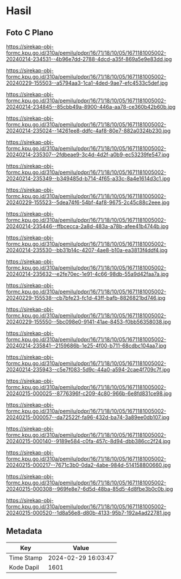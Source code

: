 # Hasil

## Foto C Plano

https://sirekap-obj-formc.kpu.go.id/310a/pemilu/pdpr/16/71/18/10/05/1671181005002-20240214-234531--4b96e7dd-2788-4dcd-a35f-869a5e9e83dd.jpg

https://sirekap-obj-formc.kpu.go.id/310a/pemilu/pdpr/16/71/18/10/05/1671181005002-20240229-155503--a5794aa3-1ca1-4ded-9ae7-efc4533c5def.jpg

https://sirekap-obj-formc.kpu.go.id/310a/pemilu/pdpr/16/71/18/10/05/1671181005002-20240214-234845--85cbb49a-8900-446a-aa78-ce360b42b60b.jpg

https://sirekap-obj-formc.kpu.go.id/310a/pemilu/pdpr/16/71/18/10/05/1671181005002-20240214-235024--14261ee8-ddfc-4af8-80e7-882a0324b230.jpg

https://sirekap-obj-formc.kpu.go.id/310a/pemilu/pdpr/16/71/18/10/05/1671181005002-20240214-235307--2fdbeae9-3c4d-4d2f-a0b9-ec53239fe547.jpg

https://sirekap-obj-formc.kpu.go.id/310a/pemilu/pdpr/16/71/18/10/05/1671181005002-20240214-235349--b349485d-b714-4f65-a33c-8a4e1614d3c1.jpg

https://sirekap-obj-formc.kpu.go.id/310a/pemilu/pdpr/16/71/18/10/05/1671181005002-20240229-155523--5dea74f6-54bf-4af8-9675-2c45c88c2eee.jpg

https://sirekap-obj-formc.kpu.go.id/310a/pemilu/pdpr/16/71/18/10/05/1671181005002-20240214-235446--ffbcecca-2a8d-483a-a78b-afee41b4744b.jpg

https://sirekap-obj-formc.kpu.go.id/310a/pemilu/pdpr/16/71/18/10/05/1671181005002-20240214-235530--bb31b14c-4207-4ae8-b10a-ea3813f4ddf4.jpg

https://sirekap-obj-formc.kpu.go.id/310a/pemilu/pdpr/16/71/18/10/05/1671181005002-20240214-235632--e2fe70ec-1e91-4c66-98db-55a9d42faa7a.jpg

https://sirekap-obj-formc.kpu.go.id/310a/pemilu/pdpr/16/71/18/10/05/1671181005002-20240229-155538--cb7bfe23-fc1d-43ff-bafb-8826821bd746.jpg

https://sirekap-obj-formc.kpu.go.id/310a/pemilu/pdpr/16/71/18/10/05/1671181005002-20240229-155550--5bc098e0-9141-41ae-8453-f0bb56358038.jpg

https://sirekap-obj-formc.kpu.go.id/310a/pemilu/pdpr/16/71/18/10/05/1671181005002-20240214-235841--2159686b-1e25-4f00-b711-68cdbc104aa7.jpg

https://sirekap-obj-formc.kpu.go.id/310a/pemilu/pdpr/16/71/18/10/05/1671181005002-20240214-235943--c5e7f083-5d9c-44a0-a594-2cae4f709c7f.jpg

https://sirekap-obj-formc.kpu.go.id/310a/pemilu/pdpr/16/71/18/10/05/1671181005002-20240215-000025--8776396f-c209-4c80-966b-6e8fd831ce98.jpg

https://sirekap-obj-formc.kpu.go.id/310a/pemilu/pdpr/16/71/18/10/05/1671181005002-20240215-000057--da72522f-fa96-432d-ba74-3a89ee0db107.jpg

https://sirekap-obj-formc.kpu.go.id/310a/pemilu/pdpr/16/71/18/10/05/1671181005002-20240215-000140--9189e584-c0fa-457c-8d94-dbb386cc2f24.jpg

https://sirekap-obj-formc.kpu.go.id/310a/pemilu/pdpr/16/71/18/10/05/1671181005002-20240215-000217--7671c3b0-0da2-4abe-984d-514158800660.jpg

https://sirekap-obj-formc.kpu.go.id/310a/pemilu/pdpr/16/71/18/10/05/1671181005002-20240215-000308--969fe8e7-6d5d-48ba-85d5-4d8fbe3b0c0b.jpg

https://sirekap-obj-formc.kpu.go.id/310a/pemilu/pdpr/16/71/18/10/05/1671181005002-20240215-000520--1d8a56e8-d80b-4133-95b7-192a4ad22781.jpg


## Metadata

| Key        | Value               |
| ---------- | ------------------- |
| Time Stamp | 2024-02-29 16:03:47 |
| Kode Dapil | 1601                |



